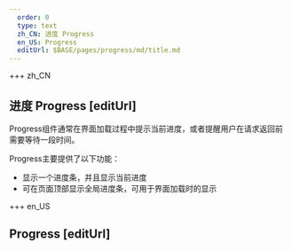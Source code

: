 ```yaml
---   
  order: 0
  type: text
  zh_CN: 进度 Progress 
  en_US: Progress
  editUrl: $BASE/pages/progress/md/title.md
---      
```


+++  zh_CN
## 进度 Progress [editUrl]   
Progress组件通常在界面加载过程中提示当前进度，或者提醒用户在请求返回前需要等待一段时间。


Progress主要提供了以下功能：   

- 显示一个进度条，并且显示当前进度
- 可在页面顶部显示全局进度条，可用于界面加载时的显示

+++ en_US
## Progress [editUrl]  

